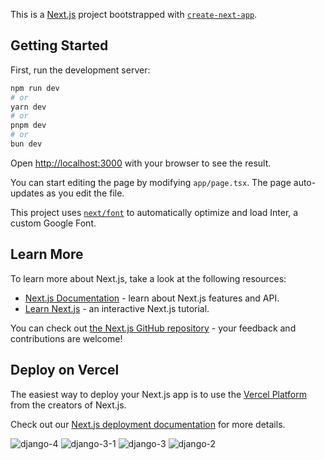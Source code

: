 This is a [Next.js](https://nextjs.org/) project bootstrapped with [`create-next-app`](https://github.com/vercel/next.js/tree/canary/packages/create-next-app).
## Getting Started

First, run the development server:

```bash
npm run dev
# or
yarn dev
# or
pnpm dev
# or
bun dev
```

Open [http://localhost:3000](http://localhost:3000) with your browser to see the result.

You can start editing the page by modifying `app/page.tsx`. The page auto-updates as you edit the file.

This project uses [`next/font`](https://nextjs.org/docs/basic-features/font-optimization) to automatically optimize and load Inter, a custom Google Font.

## Learn More

To learn more about Next.js, take a look at the following resources:

- [Next.js Documentation](https://nextjs.org/docs) - learn about Next.js features and API.
- [Learn Next.js](https://nextjs.org/learn) - an interactive Next.js tutorial.

You can check out [the Next.js GitHub repository](https://github.com/vercel/next.js/) - your feedback and contributions are welcome!

## Deploy on Vercel

The easiest way to deploy your Next.js app is to use the [Vercel Platform](https://vercel.com/new?utm_medium=default-template&filter=next.js&utm_source=create-next-app&utm_campaign=create-next-app-readme) from the creators of Next.js.

Check out our [Next.js deployment documentation](https://nextjs.org/docs/deployment) for more details.



![django-4](https://github.com/Ham12-3/facebook-frontend/assets/93613316/8fee43a2-3a26-4c30-bb19-457bdbfd6494)
![django-3-1](https://github.com/Ham12-3/facebook-frontend/assets/93613316/967d6667-6ff3-4e58-ae8d-7ec61a37e071)
![django-3](https://github.com/Ham12-3/facebook-frontend/assets/93613316/1b79f922-f51f-459e-9c83-f92811e13943)
![django-2](https://github.com/Ham12-3/facebook-frontend/assets/93613316/1a995fb6-e6bf-4351-8621-beeb61e4cc05)


